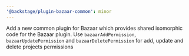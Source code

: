 ```yaml
---
'@backstage/plugin-bazaar-common': minor
---
```


Add a new common plugin for Bazaar which provides shared isomorphic code for the Bazaar plugin.
Use `bazaarAddPermission`, `bazaarUpdatePermission` and `bazaarDeletePermission` for add, update and delete projects permissions
